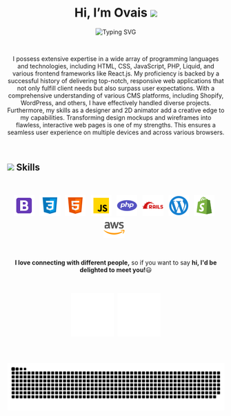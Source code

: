 
<h1 align="center">Hi, I’m Ovais <img src="https://media.giphy.com/media/hvRJCLFzcasrR4ia7z/giphy.gif" width="35"></h1>

<div align="center">
  
![Typing SVG](https://readme-typing-svg.herokuapp.com?font=ROBOT&size=25&color=39FF14&background=000000&center=true&vCenter=true&width=490&lines=%3E+Welcome+to+my+GitHub+profile...!)

</div>
<br>



<p align="center">I possess extensive expertise in a wide array of programming languages and technologies, including HTML, CSS, JavaScript, PHP, Liquid, and various frontend frameworks like React.js. My proficiency is backed by a successful history of delivering top-notch, responsive web applications that not only fulfill client needs but also surpass user expectations.
With a comprehensive understanding of various CMS platforms, including Shopify, WordPress, and others, I have effectively handled diverse projects. Furthermore, my skills as a designer and 2D animator add a creative edge to my capabilities.
Transforming design mockups and wireframes into flawless, interactive web pages is one of my strengths. This ensures a seamless user experience on multiple devices and across various browsers.</p>

<br>

## <img src="https://media2.giphy.com/media/QssGEmpkyEOhBCb7e1/giphy.gif?cid=ecf05e47a0n3gi1bfqntqmob8g9aid1oyj2wr3ds3mg700bl&rid=giphy.gif" width ="25"><b> Skills</b>
<p align="center">
  <br><br>
    <img src="/Ovais-bootstrap.png"
 width="48" height="48" /> &nbsp;
  <img src="/Ovais-css3.png"
 width="48" height="48" /> &nbsp;
  <img src="/Ovais-html5.png"
 width="48" height="48" /> &nbsp;
  <img src="/Ovais-Javascript.png"
 width="48" height="48" /> &nbsp;
  <img src="/Ovais-php.png"
 width="48" height="48" /> &nbsp;
  <img src="/Ovais-rails.png"
 width="48" height="48" /> &nbsp;
  <img src="/Ovais-wordpress.png"
 width="48" height="48" /> &nbsp;
  <img src="/Ovais-Shopify.png"
 width="48" height="48" /> &nbsp;
  <img src="/Ovais-aws.png"
 width="48" height="48" /> &nbsp;
  



</p>

<br> 

 <p align="center"><b>I love connecting with different people,</b> so if you want to say <b>hi, I'd be delighted to meet you!</b>😃</p>
 
<br>

<p align="center">
<a href="https://www.linkedin.com/in/ovaisuddinshaikh" target="blank"><img align="center" src="/Ovais-linkedin.gif" alt="Ovais-linkedin" height="100" width="100" /></a>
&nbsp;<a href="mailto:shaikhovaisuddin.96@gmail.com" target="blank"><img align="center" src="/Ovais-gmail.gif" alt="Ovais-Gmail" height="100" width="100" /></a>
 
  <br><br>
   <p align="center">
  <img src="https://github.com/DHANOLA/DHANOLA/raw/output/github-contribution-grid-snake.svg" alt="snake"></center>
</p>

  
<!---
You can copy ✨ special ✨ README from ovaisshaikhh
--->
